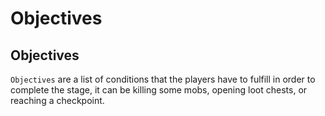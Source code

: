 # Objectives

## Objectives

`Objectives` are a list of conditions that the players have to fulfill in order to complete the stage, it can be killing some mobs, opening loot chests, or reaching a checkpoint.
